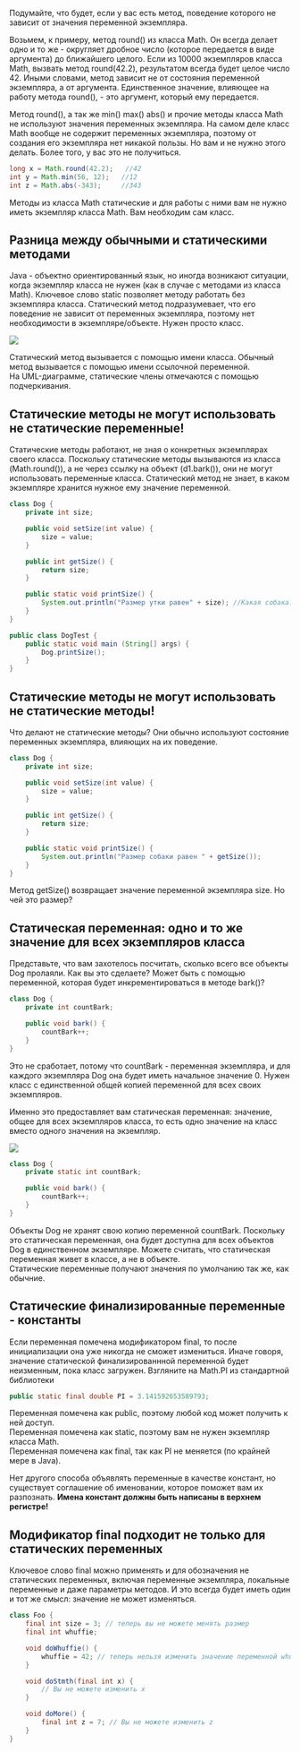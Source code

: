 Подумайте, что будет, если у вас есть метод, поведение которого не зависит от значения переменной экземпляра.

Возьмем, к примеру, метод round() из класса Math. Он всегда делает одно и то же - округляет дробное число (которое передается в виде аргумента) до ближайшего целого. Если из 10000 экземпляров класса Math, вызвать метод round(42.2), результатом всегда будет целое число 42. Иными словами, метод зависит не от состояния переменной экземпляра, а от аргумента. Единственное значение, влияющее на работу метода round(), - это аргумент, который ему передается.

Метод round(), а так же min() max() abs() и прочие методы класса Math не используют значения переменных экземпляра. На самом деле класс Math вообще не содержит переменных экземпляра, поэтому от создания его экземпляра нет никакой пользы. Но вам и не нужно этого делать. Более того, у вас это не получиться.  
```java
long x = Math.round(42.2);   //42
int y = Math.min(56, 12);   //12
int z = Math.abs(-343);     //343
```
Методы из класса Math статические и для работы с ними вам не нужно иметь экземпляр класса Math. Вам необходим сам класс.

## Разница между обычными и статическими методами
Java - объектно ориентированный язык, но иногда возникают ситуации, когда экземпляр класса не нужен (как в случае с методами из класса Math). Ключевое слово static позволяет методу работать без экземпляра класса. Статический метод подразумевает, что его поведение не зависит от переменных экземпляра, поэтому нет необходимости в экземпляре/объекте. Нужен просто класс.

![](assets/statics-01.png)

Статический метод вызывается с помощью имени класса. Обычный метод вызывается с помощью имени ссылочной переменной.  
На UML-диаграмме, статические члены отмечаются с помощью подчеркивания.

## Статические методы не могут использовать не статические переменные!
Статические методы работают, не зная о конкретных экземплярах своего класса. Поскольку статические методы вызываются из класса (Math.round()), а не через ссылку на объект (d1.bark()), они не могут использовать переменные класса. Статический метод не знает, в каком экземпляре хранится нужное ему значение переменной.

```java
class Dog {
    private int size;

    public void setSize(int value) {
        size = value;
    }

    public int getSize() {
        return size;
    }

    public static void printSize() {
        System.out.println("Размер утки равен" + size); //Какая собака? Чей размер?
    }
}

public class DogTest {
    public static void main (String[] args) {
        Dog.printSize();
    }
}
```

## Статические методы не могут использовать не статические методы!
Что делают не статические методы? Они обычно используют состояние переменных экземпляра, влияющих на их поведение.
```java
class Dog {
    private int size;

    public void setSize(int value) {
        size = value;
    }

    public int getSize() {
        return size;
    }

    public static void printSize() {
        System.out.println("Размер собаки равен " + getSize());
    }
}
```
Метод getSize() возвращает значение переменной экземпляра size. Но чей это размер?

## Статическая переменная: одно и то же значение для всех экземпляров класса
Представьте, что вам захотелось посчитать, сколько всего все объекты Dog пролаяли. Как вы это сделаете? Может быть с помощью переменной, которая будет инкрементироваться в методе bark()?
```java
class Dog {
    private int countBark;

    public void bark() {
        countBark++;
    }
}
``` 
Это не сработает, потому что countBark - переменная экземпляра, и для каждого экземпляра Dog она будет иметь начальное значение 0. Нужен класс с единственной общей копией переменной для всех своих экземпляров.

Именно это предоставляет вам статическая переменная: значение, общее для всех экземпляров класса, то есть одно значение на класс вместо одного значения на экземпляр.

![](assets/statics-02.png)

```java
class Dog {
    private static int countBark;

    public void bark() {
        countBark++;
    }
}
```
Объекты Dog не хранят свою копию переменной countBark. Поскольку это статическая переменная, она будет доступна для всех объектов Dog в единственном экземпляре. Можете считать, что статическая переменная живет в классе, а не в объекте.  
Статические переменные получают значения по умолчанию так же, как обычние.  

## Статические финализированные переменные - константы
Если переменная помечена модификатором final, то после инициализации она уже никогда не сможет измениться. Иначе говоря, значение статической финализированнной переменной будет неизменным, пока класс загружен. Взгляните на Math.PI из стандартной библиотеки
```java
public static final double PI = 3.141592653589793;
```
Переменная помечена как public, поэтому любой код может получить к ней доступ.  
Переменная помечена как static, поэтому вам не нужен экземпляр класса Math.  
Переменная помечена как final, так как PI не меняется (по крайней мере в Java).

Нет другого способа объявлять переменные в качестве констант, но существует соглашение об именовании, которое поможет вам их разпознать. **Имена констант должны быть написаны в верхнем регистре!**

## Модификатор final подходит не только для статических переменных
Ключевое слово final можно применять и для обозначения не статических переменных, включая переменные экземпляра, локальные переменные и даже параметры методов. И это всегда будет иметь один и тот же смысл: значение не может изменяться.
```java
class Foo {
    final int size = 3; // теперь вы не можете менять размер
    final int whuffie;

    void doWhuffie() {
        whuffie = 42; // теперь нельзя изменить значение переменной whuffie 
    }

    void doStmth(final int x) {
        // Вы не можете изменить x
    }

    void doMore() {
        final int z = 7; // Вы не можете изменить z
    }
}
```


